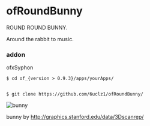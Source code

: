 # ofRoundBunny

ROUND ROUND BUNNY.

Around the rabbit to music.

### addon
ofxSyphon

    $ cd of_{version > 0.9.3}/apps/yourApps/


    $ git clone https://github.com/6uclz1/ofRoundBunny/




![bunny](https://www.dropbox.com/s/0yif1v9b0cv4ujh/bunny.gif?dl=1)


bunny by http://graphics.stanford.edu/data/3Dscanrep/
